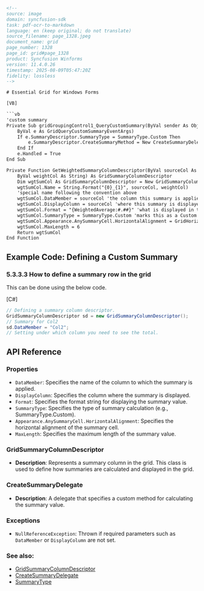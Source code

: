 ```html
<!-- 
source: image
domain: syncfusion-sdk
task: pdf-ocr-to-markdown
language: en (keep original; do not translate)
source_filename: page_1328.jpeg
document_name: grid
page_number: 1328
page_id: grid#page_1328
product: Syncfusion Winforms
version: 11.4.0.26
timestamp: 2025-08-09T05:47:20Z
fidelity: lossless
-->

# Essential Grid for Windows Forms

[VB]

```vb
'custom summary
Private Sub gridGroupingControl1_QueryCustomSummary(ByVal sender As Object, _
    ByVal e As GridQueryCustomSummaryEventArgs)
    If e.SummaryDescriptor.SummaryType = SummaryType.Custom Then
        e.SummaryDescriptor.CreateSummaryMethod = New CreateSummaryDelegate(AddressOf WeightedSummary.CreateSummaryMethod)
    End If
    e.Handled = True
End Sub

Private Function GetWeightedSummaryColumnDescriptor(ByVal sourceCol As String, _
    ByVal weightCol As String) As GridSummaryColumnDescriptor
    Dim wgtSumCol As GridSummaryColumnDescriptor = New GridSummaryColumnDescriptor
    wgtSumCol.Name = String.Format("{0}_{1}", sourceCol, weightCol)
    'special name following the convention above
    wgtSumCol.DataMember = sourceCol 'the column this summary is applied to
    wgtSumCol.DisplayColumn = sourceCol 'where this summary is displayed
    wgtSumCol.Format = "{WeightedAverage:#.##}" 'what is displayed in the summary
    wgtSumCol.SummaryType = SummaryType.Custom 'marks this as a Custom Summary
    wgtSumCol.Appearance.AnySummaryCell.HorizontalAlignment = GridHorizontalAlignment.Right
    wgtSumCol.MaxLength = 6
    Return wgtSumCol
End Function
```

## Example Code: Defining a Custom Summary

### 5.3.3.3 How to define a summary row in the grid

This can be done using the below code.

[C#]

```csharp
// Defining a summary column descriptor.
GridSummaryColumnDescriptor sd = new GridSummaryColumnDescriptor();
// Summary for Col2
sd.DataMember = "Col2";
// Setting under which column you need to see the total.
```

## API Reference

### Properties
- `DataMember`: Specifies the name of the column to which the summary is applied.
- `DisplayColumn`: Specifies the column where the summary is displayed.
- `Format`: Specifies the format string for displaying the summary value.
- `SummaryType`: Specifies the type of summary calculation (e.g., SummaryType.Custom).
- `Appearance.AnySummaryCell.HorizontalAlignment`: Specifies the horizontal alignment of the summary cell.
- `MaxLength`: Specifies the maximum length of the summary value.

### GridSummaryColumnDescriptor
- **Description**: Represents a summary column in the grid. This class is used to define how summaries are calculated and displayed in the grid.

### CreateSummaryDelegate
- **Description**: A delegate that specifies a custom method for calculating the summary value.

### Exceptions
- `NullReferenceException`: Thrown if required parameters such as `DataMember` or `DisplayColumn` are not set.

### See also:
- [GridSummaryColumnDescriptor](#GridSummaryColumnDescriptor)
- [CreateSummaryDelegate](#CreateSummaryDelegate)
- [SummaryType](#SummaryType)

<!-- tags: [Grid, Summary, CustomSummary, GridSummaryColumnDescriptor] keywords: [Essential Grid for Windows Forms, Summary row, Custom summary, GridSummaryColumnDescriptor, CreateSummaryDelegate, SummaryType, DataMember, DisplayColumn, Format, HorizontalAlignment, MaxLength] -->
```
